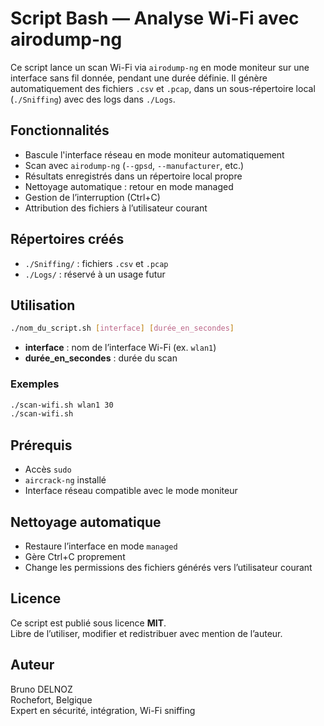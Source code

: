 # Script Bash — Analyse Wi-Fi avec airodump-ng

Ce script lance un scan Wi-Fi via `airodump-ng` en mode moniteur sur une interface sans fil donnée, pendant une durée définie. Il génère automatiquement des fichiers `.csv` et `.pcap`, dans un sous-répertoire local (`./Sniffing`) avec des logs dans `./Logs`.

## Fonctionnalités

- Bascule l'interface réseau en mode moniteur automatiquement
- Scan avec `airodump-ng` (`--gpsd`, `--manufacturer`, etc.)
- Résultats enregistrés dans un répertoire local propre
- Nettoyage automatique : retour en mode managed
- Gestion de l’interruption (Ctrl+C)
- Attribution des fichiers à l’utilisateur courant

## Répertoires créés

- `./Sniffing/` : fichiers `.csv` et `.pcap`
- `./Logs/` : réservé à un usage futur

## Utilisation

```bash
./nom_du_script.sh [interface] [durée_en_secondes]
```

- **interface** : nom de l’interface Wi-Fi (ex. `wlan1`)
- **durée_en_secondes** : durée du scan

### Exemples

```bash
./scan-wifi.sh wlan1 30
./scan-wifi.sh
```

## Prérequis

- Accès `sudo`
- `aircrack-ng` installé
- Interface réseau compatible avec le mode moniteur

## Nettoyage automatique

- Restaure l’interface en mode `managed`
- Gère Ctrl+C proprement
- Change les permissions des fichiers générés vers l’utilisateur courant

## Licence

Ce script est publié sous licence **MIT**.  
Libre de l’utiliser, modifier et redistribuer avec mention de l’auteur.

## Auteur

Bruno DELNOZ  
Rochefort, Belgique  
Expert en sécurité, intégration, Wi-Fi sniffing
